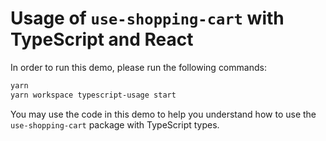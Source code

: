 # Usage of `use-shopping-cart` with TypeScript and React

In order to run this demo, please run the following commands:

```bash
yarn
yarn workspace typescript-usage start
```

You may use the code in this demo to help you understand how to use the `use-shopping-cart` package with TypeScript types.

